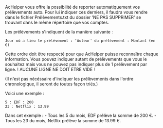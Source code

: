 AcHelper vous offre la possibilité de reporter automatiquement vos prélèvements auto.
Pour lui indiquer ces derniers, il faudra vous rendre dans le fichier Prélèvements.txt du
dossier 'NE PAS SUPPRIMER' se trouvant dans le même répertoire que vos comptes.

Les prélèvements s'indiquent de la manière suivante :

    Jour où a lieu le prélèvement : 'Auteur' du prélèvement : Montant (en €)


Cette ordre doit être respecté pour que AcHelper puisse reconnaître chaque information.
Vous pouvez indiquer autant de prélèvements que vous le souhaitez mais vous ne pouvez pas
indiquer plus de 1 prélèvement par ligne.
! AUCUNE LIGNE NE DOIT ETRE VIDE !

(Il n'est pas nécéssaire d'indiquer les prélèvements dans l'ordre chronologique, il seront de toutes
façon triés.)

Voici une exemple : 

    5 : EDF : 200
    23 : Netflix : 13.99


Dans cet exemple :  - Tous les 5 du mois, EDF prélève la somme de 200 €.
                    - Tous les 23 du mois, Netflix prélève la somme de 13.99 €.
